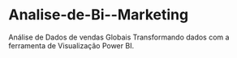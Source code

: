 # Analise-de-Bi--Marketing
Análise de Dados de vendas Globais Transformando dados com a ferramenta de Visualização Power BI.

